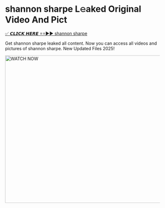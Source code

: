# shannon sharpe L𝚎aked Original Video And Pict

<p><a href="https://cliphot.my.id/shannon+sharpe" rel="nofollow">✅ 𝘾𝙇𝙄𝘾𝙆 𝙃𝙀𝙍𝙀 ==►► shannon sharpe​</a></p>


<p>Get shannon sharpe leaked all content. Now you can access all videos and pictures of shannon sharpe. New Updated Files 2025!</p>


<p><a rel="nofollow" title="WATCH NOW" href="https://cliphot.my.id/shannon+sharpe"><img border="shannon+sharpe" height="480" width="720" title="WATCH NOW" alt="WATCH NOW" src="https://i.ibb.co.com/xMMVF88/686577567.gif"></a></p>